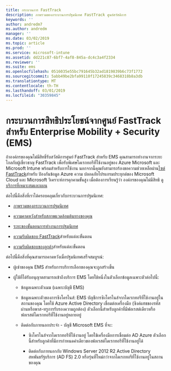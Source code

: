 ```yaml
---
title: กระบวนการ FastTrack
description: ภาพรวมของกระบวนการปฐมนิเทศ FastTrack ศูนย์สวัสดิการ
keywords: ''
author: andredm7
ms.author: andredm
manager: ''
ms.date: 03/02/2019
ms.topic: article
ms.prod: ''
ms.service: microsoft-intune
ms.assetid: dd221c87-6bf7-4af8-845a-dc4c3a4f2334
ms.reviewer: ''
ms.suite: ems
ms.openlocfilehash: 0516035e55bc791645b32ad1819839b6c73f1772
ms.sourcegitcommit: 5abb49be2bfa99110f17245839c3468318b8a3db
ms.translationtype: MT
ms.contentlocale: th-TH
ms.lasthandoff: 03/01/2019
ms.locfileid: "30359845"
---
```

# <a name="fasttrack-center-benefit-process-for-enterprise-mobility--security-ems"></a>กระบวนการสิทธิประโยชน์จากศูนย์ FastTrack สำหรับ Enterprise Mobility + Security (EMS)
ถ้าองค์กรของคุณไม่มีสิทธิ์รับสวัสดิการศูนย์ FastTrack สำหรับ EMS คุณสามารถทำงานจากระยะไกลกับผู้เชี่ยวชาญ FastTrack เพื่อรับพิเศษไดเรกทอรีที่ใช้งานอยู่ของ Azure Microsoft และ Microsoft Intune พร้อมสำหรับการใช้งาน นอกจากนี้คุณยังสามารถร้องขอความช่วยเหลือผ่าน[ไซต์ FastTrack](https://www.microsoft.com/fasttrack/microsoft-365/ems)สำหรับ ป้องกันข้อมูล Azure ความ ปลอดภัยโปรแกรมประยุกต์ของ Microsoft Cloud และ Microsoft วิเคราะห์การคุกคามขั้นสูง เมื่อต้องการเรียนรู้ว่า องค์กรของคุณไม่มีสิทธิ ดู[บริการที่เหมาะสมและแผน](M365-eligible-services-and-plans.md)


ต่อไปนี้คือสิ่งที่เราได้ครอบคลุมเกี่ยวกับกระบวนการปฐมนิเทศ:

-   [ภาพรวมของกระบวนการปฐมนิเทศ](EMS-fasttrack-benefit-overview.md)

-   [ความคาดหวังสำหรับสภาพแวดล้อมต้นทางของคุณ](EMS-source-environment-expectations.md)

-   [ระยะของขั้นตอนการทำงานการปฐมนิเทศ](EMS-onboarding-phases.md)

-   [ความรับผิดชอบ FastTrack](EMS-fasttrack-responsibilities.md)สำหรับแต่ละขั้นตอน

-   [ความรับผิดชอบของลูกค้า](EMS-your-responsibilities.md)สำหรับแต่ละขั้นตอน

ต่อไปนี้คือสิ่งที่คุณสามารถคาดหวังเมื่อปฐมนิเทศเสร็จสมบูรณ์:

-   ผู้เช่าของคุณ EMS สำหรับการบริการเลือกของคุณจะถูกสร้างขึ้น

-   ผู้ใช้ที่ได้รับอนุญาตสามารถเข้าถึงบริการ EMS โดยใช้หนึ่งในตัวเลือกข้อมูลเฉพาะตัวต่อไปนี้:

    -   ข้อมูลเฉพาะตัวเมฆ (เฉพาะบัญชี EMS)

    -   ข้อมูลเฉพาะตัวของการซิงโครไนส์: EMS บัญชีการซิงโครไนส์จากไดเรกทอรีที่ใช้งานอยู่ในสถานของคุณ โดยใช้ Azure Active Directory เชื่อมต่อเครื่องมือ (ซิงค์แฮชของรหัสผ่านหรือพาส-ทรูการรับรองความถูกต้อง) ตัวเลือกนี้สำหรับลูกค้าที่มีฟอเรสต์เดียวหรือฟอเรสต์ไดเรกทอรีที่ใช้งานอยู่หลายอยู่

    -   ติดต่อกับภายนอกประจำ - บัญชี Microsoft EMS ที่จะ:

        -   ซิงโครไนส์จากไดเรกทอรีที่ใช้งานอยู่ โดยใช้เครื่องมือการเชื่อมต่อ AD Azure ตัวเลือกนี้สำหรับลูกค้าที่มีการกำหนดค่าเดียวของฟอเรสต์ไดเรกทอรีที่ใช้งานอยู่ได้

        -   ติดต่อกับภายนอกกับ Windows Server 2012 R2 Active Directory สหพันธรัฐบริการ (AD FS) 2.0 หรือรุ่นที่ใหม่กว่าจากไดเรกทอรีที่ใช้งานอยู่ในสถานของคุณ
